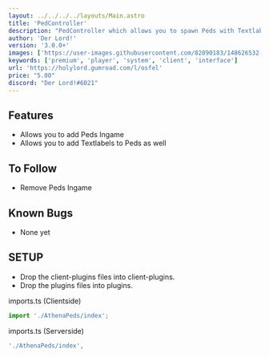 ```yaml
---
layout: ../../../../layouts/Main.astro
title: 'PedController'
description: "PedController which allows you to spawn Peds with Textlabels Ingame."
author: 'Der Lord!'
version: '3.0.0+'
images: ['https://user-images.githubusercontent.com/82890183/148626532-0a5ad4c8-5f40-4b01-96bd-11482dd55602.png', 'https://user-images.githubusercontent.com/82890183/147367516-091263a4-a68b-4deb-81b3-18040cf00bd6.png']
keywords: ['premium', 'player', 'system', 'client', 'interface']
url: 'https://holylord.gumroad.com/l/osfel'
price: "5.00"
discord: "Der Lord!#6021"
---
```


## Features
* Allows you to add Peds Ingame
* Allows you to add Textlabels to Peds as well

## To Follow
* Remove Peds Ingame

## Known Bugs
- None yet

## SETUP

- Drop the client-plugins files into client-plugins.
- Drop the plugins files into plugins.

imports.ts (Clientside)

```ts 
import './AthenaPeds/index';
```

imports.ts (Serverside)
```ts
'./AthenaPeds/index',
```


